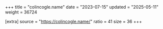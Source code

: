 +++
title = "colincogle.name"
date = "2023-07-15"
updated = "2025-05-11"
weight = 36724

[extra]
source = "https://colincogle.name/"
ratio = 41
size = 36
+++
